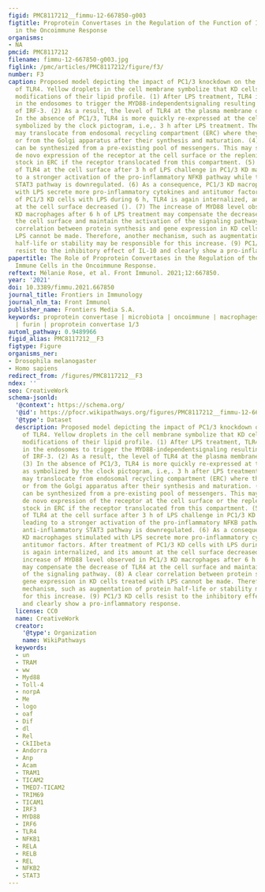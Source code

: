 ```yaml
---
figid: PMC8117212__fimmu-12-667850-g003
figtitle: Proprotein Convertases in the Regulation of the Function of Immune Cells
  in the Oncoimmune Response
organisms:
- NA
pmcid: PMC8117212
filename: fimmu-12-667850-g003.jpg
figlink: /pmc/articles/PMC8117212/figure/f3/
number: F3
caption: Proposed model depicting the impact of PC1/3 knockdown on the activation
  of TLR4. Yellow droplets in the cell membrane symbolize that KD cells exhibited
  modifications of their lipid profile. (1) After LPS treatment, TLR4 is internalized
  in the endosomes to trigger the MYD88-independentsignaling resulting in the activation
  of IRF-3. (2) As a result, the level of TLR4 at the plasma membrane decreases. (3)
  In the absence of PC1/3, TLR4 is more quickly re-expressed at the cell surface as
  symbolized by the clock pictogram, i.e,. 3 h after LPS treatment. These receptors
  may translocate from endosomal recycling compartment (ERC) where they are stored
  or from the Golgi apparatus after their synthesis and maturation. (4) TLR4 receptor
  can be synthesized from a pre-existing pool of messengers. This may support the
  de novo expression of the receptor at the cell surface or the replenishment ofTLR4
  stock in ERC if the receptor translocated from this compartment. (5) The re-expression
  of TLR4 at the cell surface after 3 h of LPS challenge in PC1/3 KD macrophages leading
  to a stronger activation of the pro-inflammatory NFKB pathway while the anti-inflammatory
  STAT3 pathway is downregulated. (6) As a consequence, PC1/3 KD macrophages stimulated
  with LPS secrete more pro-inflammatory cytokines and antitumor factors. After treatment
  of PC1/3 KD cells with LPS during 6 h, TLR4 is again internalized, and its amount
  at the cell surface decreased (). (7) The increase of MYD88 level observed in PC1/3
  KD macrophages after 6 h of LPS treatment may compensate the decrease of TLR4 at
  the cell surface and maintain the activation of the signaling pathway. (8) A clear
  correlation between protein synthesis and gene expression in KD cells treated with
  LPS cannot be made. Therefore, another mechanism, such as augmentation of protein
  half-life or stability may be responsible for this increase. (9) PC1/3 KD cells
  resist to the inhibitory effect of IL-10 and clearly show a pro-inflammatory response.
papertitle: The Role of Proprotein Convertases in the Regulation of the Function of
  Immune Cells in the Oncoimmune Response.
reftext: Mélanie Rose, et al. Front Immunol. 2021;12:667850.
year: '2021'
doi: 10.3389/fimmu.2021.667850
journal_title: Frontiers in Immunology
journal_nlm_ta: Front Immunol
publisher_name: Frontiers Media S.A.
keywords: proprotein convertase | microbiota | oncoimmune | macrophages | immunothearpy
  | furin | proprotein convertase 1/3
automl_pathway: 0.9489966
figid_alias: PMC8117212__F3
figtype: Figure
organisms_ner:
- Drosophila melanogaster
- Homo sapiens
redirect_from: /figures/PMC8117212__F3
ndex: ''
seo: CreativeWork
schema-jsonld:
  '@context': https://schema.org/
  '@id': https://pfocr.wikipathways.org/figures/PMC8117212__fimmu-12-667850-g003.html
  '@type': Dataset
  description: Proposed model depicting the impact of PC1/3 knockdown on the activation
    of TLR4. Yellow droplets in the cell membrane symbolize that KD cells exhibited
    modifications of their lipid profile. (1) After LPS treatment, TLR4 is internalized
    in the endosomes to trigger the MYD88-independentsignaling resulting in the activation
    of IRF-3. (2) As a result, the level of TLR4 at the plasma membrane decreases.
    (3) In the absence of PC1/3, TLR4 is more quickly re-expressed at the cell surface
    as symbolized by the clock pictogram, i.e,. 3 h after LPS treatment. These receptors
    may translocate from endosomal recycling compartment (ERC) where they are stored
    or from the Golgi apparatus after their synthesis and maturation. (4) TLR4 receptor
    can be synthesized from a pre-existing pool of messengers. This may support the
    de novo expression of the receptor at the cell surface or the replenishment ofTLR4
    stock in ERC if the receptor translocated from this compartment. (5) The re-expression
    of TLR4 at the cell surface after 3 h of LPS challenge in PC1/3 KD macrophages
    leading to a stronger activation of the pro-inflammatory NFKB pathway while the
    anti-inflammatory STAT3 pathway is downregulated. (6) As a consequence, PC1/3
    KD macrophages stimulated with LPS secrete more pro-inflammatory cytokines and
    antitumor factors. After treatment of PC1/3 KD cells with LPS during 6 h, TLR4
    is again internalized, and its amount at the cell surface decreased (). (7) The
    increase of MYD88 level observed in PC1/3 KD macrophages after 6 h of LPS treatment
    may compensate the decrease of TLR4 at the cell surface and maintain the activation
    of the signaling pathway. (8) A clear correlation between protein synthesis and
    gene expression in KD cells treated with LPS cannot be made. Therefore, another
    mechanism, such as augmentation of protein half-life or stability may be responsible
    for this increase. (9) PC1/3 KD cells resist to the inhibitory effect of IL-10
    and clearly show a pro-inflammatory response.
  license: CC0
  name: CreativeWork
  creator:
    '@type': Organization
    name: WikiPathways
  keywords:
  - un
  - TRAM
  - ww
  - Myd88
  - Toll-4
  - norpA
  - Me
  - logo
  - oaf
  - Dif
  - dl
  - Rel
  - CkIIbeta
  - Andorra
  - Anp
  - Acam
  - TRAM1
  - TICAM2
  - TMED7-TICAM2
  - TRIM69
  - TICAM1
  - IRF3
  - MYD88
  - IRF6
  - TLR4
  - NFKB1
  - RELA
  - RELB
  - REL
  - NFKB2
  - STAT3
---
```

